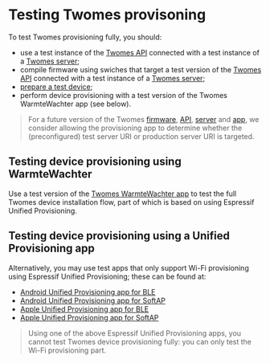 # Testing Twomes provisoning

To test Twomes provisioning fully, you should: 

- use a test instance of the [Twomes API](https://github.com/energietransitie/twomes-backoffice-api) connected with a test instance of a [Twomes server](https://github.com/energietransitie/twomes-backoffice-configuration); 
- compile firmware using swiches that target a test version of the [Twomes API](https://github.com/energietransitie/twomes-backoffice-api) connected with a test instance of a [Twomes server](https://github.com/energietransitie/twomes-backoffice-configuration);
- [prepare a test device](../deploying/device-preparation.md);
- perform device provisioning with a test version of the Twomes WarmteWachter app (see below).

> For a future version of the Twomes [firmware](https://github.com/energietransitie/twomes-generic-esp-firmware), [API](https://github.com/energietransitie/twomes-backoffice-api), [server](https://github.com/energietransitie/twomes-backoffice-configuration) and [app](https://github.com/energietransitie/twomes-app-warmtewachter), we consider allowing the provisioning app to determine whether the (preconfigured) test server URI or production server URI is targeted. 

## Testing device provisioning using WarmteWachter
Use a test version of the [Twomes WarmteWachter app](https://github.com/energietransitie/twomes-app-warmtewachter) to test the full Twomes device installation flow, part of which is based on using Espressif Unified Provisioning. 

## Testing device provisioning using a Unified Provisioning app
Alternatively, you may use test apps that only support Wi-Fi provisioning using Espressif Unified Provisioning; these can be found at:

* [Android Unified Provisioning app for BLE](https://play.google.com/store/apps/details?id=com.espressif.provble&hl=en&gl=US)
* [Android Unified Provisioning app for SoftAP](https://play.google.com/store/apps/details?id=com.espressif.provsoftap&hl=en&gl=US)
* [Apple Unified Provisioning app for BLE](https://apps.apple.com/us/app/esp-ble-provisioning/id1473590141)
* [Apple Unified Provisioning app for SoftAP](https://apps.apple.com/us/app/esp-softap-provisioning/id1474040630)

> Using one of the above Espressif Unified Provisioning apps, you cannot test Twomes device provisioning fully: you can only test the Wi-Fi provisioning part.
